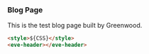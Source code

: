 ### Blog Page

This is the test blog page built by Greenwood.

```html
<style>${CSS}</style>
<eve-header></eve-header>
```